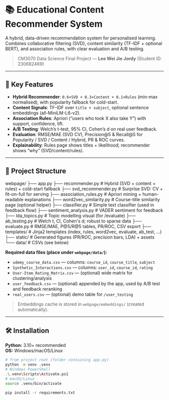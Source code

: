 # 📚 Educational Content Recommender System

A hybrid, data-driven recommendation system for personalised learning. Combines collaborative filtering (SVD), content similarity (TF-IDF + optional BERT), and association rules, with clear evaluation and A/B testing.

> CM3070 Data Science Final Project — **Lee Wei Jie Jordy** (Student ID: 230682469)

---

## 🧠 Key Features

- **Hybrid Recommender**: `0.6×SVD + 0.3×Content + 0.1×Rules` (min-max normalised), with popularity fallback for cold-start.
- **Content Signals**: TF-IDF over `title + subject`, optional sentence embeddings (all-MiniLM-L6-v2).
- **Association Rules**: Apriori (“users who took X also take Y”) with support, confidence, lift.
- **A/B Testing**: Welch’s t-test, 95% CI, Cohen’s d on real user feedback.
- **Evaluation**: RMSE/MAE (SVD CV), Precision@5 & Recall@5 for Popularity / SVD / Content / Hybrid, PR & ROC curves.
- **Explainability**: Rules page shows titles + likelihood; recommender shows “why” (SVD/content/rules).

---

## 📁 Project Structure

webpage/
├── app.py
├── recommender.py # Hybrid (SVD + content + rules) + cold-start fallback
├── svd_recommender.py # Surprise SVD: CV + fit-on-full for serving
├── association_rules.py # Apriori mining + human-readable explanations
├── word2vec_similarity.py # Course-title similarity page (optional helper)
├── classifier.py # Simple text classifier (used in feedback flow)
├── sentiment_analysis.py # VADER sentiment for feedback
├── lda_topics.py # Topic modelling visual (for /evaluate)
├── ab_testing.py # Welch t, CI, Cohen's d; robust to sparse data
├── evaluate.py # RMSE/MAE, P@5/R@5 tables, PR/ROC, CSV export
├── templates/ # Jinja2 templates (index, rules, word2vec, evaluate, ab_test, ...)
├── static/ # Generated figures (PR/ROC, precision bars, LDA) + assets
└── data/ # CSVs (see below)


**Required data files (place under `webpage/data/`):**
- `udemy_course_data.csv` — columns: `course_id`, `course_title`, `subject`
- `Synthetic_Interactions.csv` — columns: `user_id`, `course_id`, `rating`
- `User-Item_Rating_Matrix.csv` — (optional) wide matrix for clustering/analysis
- `user_feedback.csv` — (optional) appended by the app, used by A/B test and feedback reranking
- `real_users.csv` — (optional) demo table for `/user_testing`

> Embeddings cache is stored in `webpage/embeddings/` (created automatically).

---

## 🛠️ Installation

**Python:** 3.10+ recommended  
**OS:** Windows/macOS/Linux

```bash
# from project root (folder containing app.py)
python -m venv .venv
# Windows PowerShell
.\.venv\Scripts\Activate.ps1
# macOS/Linux
source .venv/bin/activate

pip install -r requirements.txt
